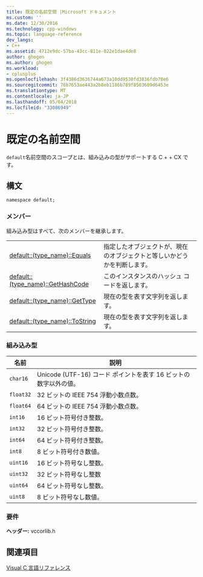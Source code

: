 ```yaml
---
title: 既定の名前空間 |Microsoft ドキュメント
ms.custom: ''
ms.date: 12/30/2016
ms.technology: cpp-windows
ms.topic: language-reference
dev_langs:
- C++
ms.assetid: 4712e9dc-57ba-43cc-811e-022e1dae4de8
author: ghogen
ms.author: ghogen
ms.workload:
- cplusplus
ms.openlocfilehash: 3f4386d3636744a673a10dd9530fd3836fdb78e6
ms.sourcegitcommit: 76b7653ae443a2b8eb1186b789f8503609d6453e
ms.translationtype: MT
ms.contentlocale: ja-JP
ms.lasthandoff: 05/04/2018
ms.locfileid: "33086949"
---
```

# <a name="default-namespace"></a>既定の名前空間
`default`名前空間のスコープとは、組み込みの型がサポートする C + + CX です。  
  
## <a name="syntax"></a>構文  
  
```  
namespace default;  
```  
  
### <a name="members"></a>メンバー  
 組み込み型はすべて、次のメンバーを継承します。  
  
|||  
|-|-|  
|[default::(type_name)::Equals](../cppcx/default-type-name-equals-method.md)|指定したオブジェクトが、現在のオブジェクトと等しいかどうかを判断します。|  
|[default::(type_name)::GetHashCode](../cppcx/default-type-name-gethashcode-method.md)|このインスタンスのハッシュ コードを返します。|  
|[default::(type_name)::GetType](../cppcx/default-type-name-gettype-method.md)|現在の型を表す文字列を返します。|  
|[default::(type_name)::ToString](../cppcx/default-type-name-tostring-method.md)|現在の型を表す文字列を返します。|  
  
### <a name="built-in-types"></a>組み込み型  
  
|名前|説明|  
|----------|-----------------|  
|`char16`|Unicode (UTF-16) コード ポイントを表す 16 ビットの数字以外の値。|  
|`float32`|32 ビットの IEEE 754 浮動小数点数。|  
|`float64`|64 ビットの IEEE 754 浮動小数点数。|  
|`int16`|16 ビット符号付き整数。|  
|`int32`|32 ビット符号付き整数。|  
|`int64`|64 ビット符号付き整数。|  
|`int8`|8 ビット符号付き数値。|  
|`uint16`|16 ビット符号なし整数。|  
|`uint32`|32 ビット符号なし整数|  
|`uint64`|64 ビット符号なし整数。|  
|`uint8`|8 ビット符号なし数値。|  
  
### <a name="requirements"></a>要件  
 **ヘッダー:** vccorlib.h  
  
## <a name="see-also"></a>関連項目  
 [Visual C 言語リファレンス](../cppcx/visual-c-language-reference-c-cx.md)